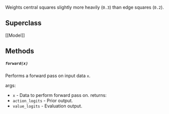 Weights central squares slightly more heavily (`0.3`) than edge squares (`0.2`).
## Superclass
[[Model]]
## Methods
##### `forward(x)`

Performs a forward pass on input data `x`.

args:
- `x` - Data to perform forward pass on.
returns:
- `action_logits` - Prior output.
- `value_logits` - Evaluation output.